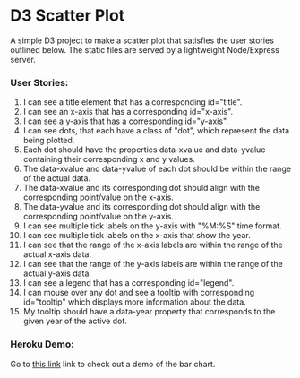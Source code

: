 # D3 Scatter Plot

A simple D3 project to make a scatter plot that satisfies the user stories outlined below. The static files are served by a lightweight Node/Express server.

### User Stories:

1. I can see a title element that has a corresponding id="title".
2. I can see an x-axis that has a corresponding id="x-axis".
3. I can see a y-axis that has a corresponding id="y-axis".
4. I can see dots, that each have a class of "dot", which represent the data being plotted.
5. Each dot should have the properties data-xvalue and data-yvalue containing their corresponding x and y values.
6. The data-xvalue and data-yvalue of each dot should be within the range of the actual data.
7. The data-xvalue and its corresponding dot should align with the corresponding point/value on the x-axis.
8. The data-yvalue and its corresponding dot should align with the corresponding point/value on the y-axis.
9. I can see multiple tick labels on the y-axis with "%M:%S" time format.
10. I can see multiple tick labels on the x-axis that show the year.
11. I can see that the range of the x-axis labels are within the range of the actual x-axis data.
12. I can see that the range of the y-axis labels are within the range of the actual y-axis data.
13. I can see a legend that has a corresponding id="legend".
14. I can mouse over any dot and see a tooltip with corresponding id="tooltip" which displays more information about the data.
15. My tooltip should have a data-year property that corresponds to the given year of the active dot.

### Heroku Demo:

Go to [this link](https://tom-p-uk-d3-scatter-plot.herokuapp.com/) link to check out a demo of the bar chart.
